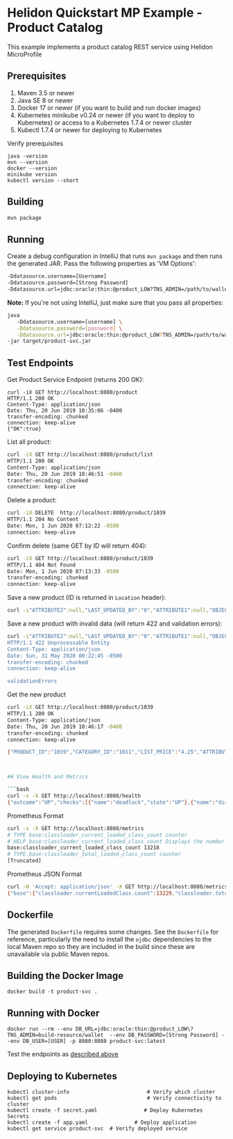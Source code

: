 
# Helidon Quickstart MP Example - Product Catalog

This example implements a product catalog  REST service using Helidon  MicroProfile

## Prerequisites

1. Maven 3.5 or newer
2. Java SE 8 or newer
3. Docker 17 or newer (if you want to build and run docker images)
4. Kubernetes minikube v0.24 or newer (if you want to deploy to Kubernetes)
   or access to a Kubernetes 1.7.4 or newer cluster
5. Kubectl 1.7.4 or newer for deploying to Kubernetes

Verify prerequisites
```
java -version
mvn --version
docker --version
minikube version
kubectl version --short
```
## Building

```bash
mvn package
```

## Running

Create a debug configuration in IntelliJ that runs `mvn package` and then runs the generated JAR. Pass the following properties as 'VM Options':

```bash
-Ddatasource.username=[Username]
-Ddatasource.password=[Strong Password]
-Ddatasource.url=jdbc:oracle:thin:@product_LOW?TNS_ADMIN=/path/to/wallet
```

**Note:** If you're not using IntelliJ, just make sure that you pass all properties:
 
 ```bash
java 
    -Ddatasource.username=[username] \
    -Ddatasource.password=[password] \
    -Ddatasource.url=jdbc:oracle:thin:@product_LOW?TNS_ADMIN=/path/to/wallet \
-jar target/product-svc.jar
```

## Test Endpoints

Get Product Service Endpoint (returns 200 OK):

```
curl -iX GET http://localhost:8080/product                                                                                                                                                    
HTTP/1.1 200 OK
Content-Type: application/json
Date: Thu, 20 Jun 2019 10:35:06 -0400
transfer-encoding: chunked
connection: keep-alive
{"OK":true}                                                          
```

List all product:

```bash
curl -iX GET http://localhost:8080/product/list                                                                                                                                               
HTTP/1.1 200 OK
Content-Type: application/json
Date: Thu, 20 Jun 2019 10:46:51 -0400
transfer-encoding: chunked
connection: keep-alive

```

Delete a product:

```bash
curl -iX DELETE  http://localhost:8080/product/1039                                                                                                                
HTTP/1.1 204 No Content
Date: Mon, 1 Jun 2020 07:12:22 -0500
connection: keep-alive
```

Confirm delete (same GET by ID will return 404):

```bash
curl -iX GET http://localhost:8080/product/1039
HTTP/1.1 404 Not Found
Date: Mon, 1 Jun 2020 07:13:33 -0500
transfer-encoding: chunked
connection: keep-alive
```

Save a new product (ID is returned in `Location` header):

```bash
curl -i"ATTRIBUTE2":null,"LAST_UPDATED_BY":"0","ATTRIBUTE1":null,"OBJECT_VERSION_ID":"1","MIN_PRICE":"2.99","PARENT_CATEGORY_ID":"1002","CREATION_DATE":"2014-12-03","PRODUCT_ID":"1039","PRODUCT_NAME":"Crayola Original Markers - Broad Line, Classic Colors","LAST_UPDATE_DATE":"2015-12-04","EXTERNAL_URL":"https://objectstorage.us-ashburn-1.oraclecloud.com/n/natdcshjumpstartprod/b/AlphaOffice-images/o/1039-Write-Crayola_Markers.jpg","ATTRIBUTE5":null,"ATTRIBUTE4":null,"ATTRIBUTE_CATEGORY":null,"PRODUCT_STATUS":"AVAILABLE","WARRANTY_PERIOD_MONTHS":"","COST_PRICE":"","TWITTER_TAG":"" }' http://localhost:8080/product/save

```

Save a new product with invalid data (will return 422 and validation errors):

```bash
curl -i"ATTRIBUTE2":null,"LAST_UPDATED_BY":"0","ATTRIBUTE1":null,"OBJECT_VERSION_ID":"1","MIN_PRICE":"2.99","PARENT_CATEGORY_ID":"1002","CREATION_DATE":"2014-12-03","PRODUCT_ID":"1039","PRODUCT_NAME":"Crayola Original Markers - Broad Line, Classic Colors","LAST_UPDATE_DATE":"2015-12-04","EXTERNAL_URL":"https://objectstorage.us-ashburn-1.oraclecloud.com/n/natdcshjumpstartprod/b/AlphaOffice-images/o/1039-Write-Crayola_Markers.jpg","ATTRIBUTE5":null,"ATTRIBUTE4":null,"ATTRIBUTE_CATEGORY":null,"PRODUCT_STATUS":"AVAILABLE","WARRANTY_PERIOD_MONTHS":"","COST_PRICE":"","TWITTER_TAG":"" }' http://localhost:8080/product/save
HTTP/1.1 422 Unprocessable Entity
Content-Type: application/json
Date: Sun, 31 May 2020 00:22:45 -0500
transfer-encoding: chunked
connection: keep-alive

validationErrors
```

Get the new product

```bash
curl -iX GET http://localhost:8080/product/1039                                                                                                                   
HTTP/1.1 200 OK
Content-Type: application/json
Date: Thu, 20 Jun 2019 10:46:17 -0400
transfer-encoding: chunked
connection: keep-alive

{"PRODUCT_ID":"1039","CATEGORY_ID":"1011","LIST_PRICE":"4.25","ATTRIBUTE3":null,"CREATED_BY":"0","ATTRIBUTE2":null,"LAST_UPDATED_BY":"0","ATTRIBUTE1":null,"OBJECT_VERSION_ID":"1","MIN_PRICE":"2.99","PARENT_CATEGORY_ID":"1002","CREATION_DATE":"2014-12-03","PRODUCT_NAME":"Crayola Original Markers - Broad Line, Classic Colors","LAST_UPDATE_DATE":"2015-12-04","EXTERNAL_URL":"https://objectstorage.us-ashburn-1.oraclecloud.com/n/natdcshjumpstartprod/b/AlphaOffice-images/o/1039-Write-Crayola_Markers.jpg","ATTRIBUTE5":null,"ATTRIBUTE4":null,"ATTRIBUTE_CATEGORY":null,"PRODUCT_STATUS":"AVAILABLE","WARRANTY_PERIOD_MONTHS":"","COST_PRICE":"","TWITTER_TAG":"","category_ID":"1011","list_PRICE":"4.25","attribute3":null,"created_BY":"0","attribute2":null,"last_UPDATED_BY":"0","attribute1":null,"object_VERSION_ID":"1","min_PRICE":"2.99","parent_CATEGORY_ID":"1002","creation_DATE":"Tue Dec 02 18:00:00 CST 2014","product_ID":"1039","product_NAME":"Crayola Original Markers - Broad Line, Classic Colors","last_UPDATE_DATE":"Thu Dec 03 18:00:00 CST 2015","external_URL":"https://objectstorage.us-ashburn-1.oraclecloud.com/n/natdcshjumpstartprod/b/AlphaOffice-images/o/1039-Write-Crayola_Markers.jpg","attribute5":null,"attribute4":null,"attribute_CATEGORY":null,"product_STATUS":"AVAILABLE","warranty_PERIOD_MONTHS":"","cost_PRICE":"","twitter_TAG":""}```



## View Health and Metrics

```bash
curl -s -X GET http://localhost:8080/health                                                                                                                                                
{"outcome":"UP","checks":[{"name":"deadlock","state":"UP"},{"name":"diskSpace","state":"UP","data":{"free":"254.50 GB","freeBytes":273264726016,"percentFree":"54.73%","total":"465.02 GB","totalBytes":499313172480}},{"name":"heapMemory","state":"UP","data":{"free":"254.45 MB","freeBytes":266813240,"max":"4.00 GB","maxBytes":4294967296,"percentFree":"98.69%","total":"308.00 MB","totalBytes":322961408}}]}
```

Prometheus Format

```bash
curl -s -X GET http://localhost:8080/metrics                                                                                                                                               
# TYPE base:classloader_current_loaded_class_count counter
# HELP base:classloader_current_loaded_class_count Displays the number of classes that are currently loaded in the Java virtual machine.
base:classloader_current_loaded_class_count 13218
# TYPE base:classloader_total_loaded_class_count counter
[Truncated]
```

Prometheus JSON Format

```bash
curl -H 'Accept: application/json' -X GET http://localhost:8080/metrics                                                                                                                    
{"base":{"classloader.currentLoadedClass.count":13229,"classloader.totalLoadedClass.count":13229,"classloader.totalUnloadedClass.count":0,"cpu.availableProcessors":4,"cpu.systemLoadAverage":3.65185546875,"gc.G1 Old Generation.count":0,"gc.G1 Old Generation.time":0,"gc.G1 Young Generation.count":9,"gc.G1 Young Generation.time":118,"jvm.uptime":556886,"memory.committedHeap":322961408,"memory.maxHeap":4294967296,"memory.usedHeap":58893312,"thread.count":59,"thread.daemon.count":45,"thread.max.count":59},"vendor":{"grpc.requests.count":0,"grpc.requests.meter":{"count":0,"meanRate":0.0,"oneMinRate":0.0,"fiveMinRate":0.0,"fifteenMinRate":0.0},"requests.count":8,"requests.meter":{"count":8,"meanRate":0.014449382373834188,"oneMinRate":0.022447789926396358,"fiveMinRate":0.009851690967428134,"fifteenMinRate":0.005533794777883567}}}
```

## Dockerfile

The generated `Dockerfile` requires some changes. See the `Dockerfile` for reference, particularly the need to install the `ojdbc` dependencies to the local Maven repo so they are included in the build since these are unavailable via public Maven repos. 

## Building the Docker Image

```
docker build -t product-svc .
```

## Running with Docker

```
docker run --rm --env DB_URL=jdbc:oracle:thin:@product_LOW\?TNS_ADMIN=build-resource/wallet  --env DB_PASSWORD=[Strong Password] --env DB_USER=[USER] -p 8080:8080 product-svc:latest
```

Test the endpoints as [described above](#test-endpoints)

## Deploying to Kubernetes

```
kubectl cluster-info                         # Verify which cluster
kubectl get pods                             # Verify connectivity to cluster
kubectl create -f secret.yaml               # Deploy Kubernetes Secrets
kubectl create -f app.yaml               # Deploy application
kubectl get service product-svc  # Verify deployed service
```

